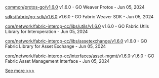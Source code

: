 
[common/protos-go/v1.6.0](https://github.com/hyperledger-labs/weaver-dlt-interoperability/releases/tag/common/protos-go/v1.6.0) v1.6.0 - GO Weaver Protos - Jun 05, 2024

[sdks/fabric/go-sdk/v1.6.0](https://github.com/hyperledger-labs/weaver-dlt-interoperability/releases/tag/sdks/fabric/go-sdk/v1.6.0) v1.6.0 - GO Fabric Weaver SDK - Jun 05, 2024

[core/network/fabric-interop-cc/libs/utils/v1.6.0](https://github.com/hyperledger-labs/weaver-dlt-interoperability/releases/tag/core/network/fabric-interop-cc/libs/utils/v1.6.0) v1.6.0 - GO Fabric Utils Library for Interoperation - Jun 05, 2024

[core/network/fabric-interop-cc/libs/assetexchange/v1.6.0](https://github.com/hyperledger-labs/weaver-dlt-interoperability/releases/tag/core/network/fabric-interop-cc/libs/assetexchange/v1.6.0) v1.6.0 - GO Fabric Library for Asset Exchange - Jun 05, 2024

[core/network/fabric-interop-cc/interfaces/asset-mgmt/v1.6.0](https://github.com/hyperledger-labs/weaver-dlt-interoperability/releases/tag/core/network/fabric-interop-cc/interfaces/asset-mgmt/v1.6.0) v1.6.0 - GO Fabric Asset Management Interface - Jun 05, 2024


[See more >>>](https://start-here.hyperledger.org/releases)
